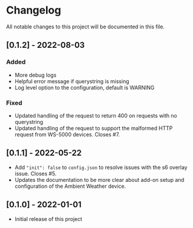 # Changelog
All notable changes to this project will be documented in this file.

## [0.1.2] - 2022-08-03

### Added

- More debug logs
- Helpful error message if querystring is missing
- Log level option to the configuration, default is WARNING

### Fixed

- Updated handling of the request to return 400 on requests with no querystring
- Updated handling of the request to support the malformed HTTP request from WS-5000 devices. Closes #7.

## [0.1.1] - 2022-05-22
- Add `"init": false` to `config.json` to resolve issues with the s6 overlay issue. Closes #5.
- Updates the documentation to be more clear about add-on setup and configuration of the Ambient Weather device.

## [0.1.0] - 2022-01-01
- Initial release of this project
